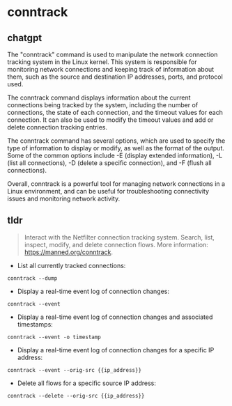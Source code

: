 # conntrack 
## chatgpt 
The "conntrack" command is used to manipulate the network connection tracking system in the Linux kernel. This system is responsible for monitoring network connections and keeping track of information about them, such as the source and destination IP addresses, ports, and protocol used. 

The conntrack command displays information about the current connections being tracked by the system, including the number of connections, the state of each connection, and the timeout values for each connection. It can also be used to modify the timeout values and add or delete connection tracking entries. 

The conntrack command has several options, which are used to specify the type of information to display or modify, as well as the format of the output. Some of the common options include -E (display extended information), -L (list all connections), -D (delete a specific connection), and -F (flush all connections). 

Overall, conntrack is a powerful tool for managing network connections in a Linux environment, and can be useful for troubleshooting connectivity issues and monitoring network activity. 

## tldr 
 
> Interact with the Netfilter connection tracking system.
> Search, list, inspect, modify, and delete connection flows.
> More information: <https://manned.org/conntrack>.

- List all currently tracked connections:

`conntrack --dump`

- Display a real-time event log of connection changes:

`conntrack --event`

- Display a real-time event log of connection changes and associated timestamps:

`conntrack --event -o timestamp`

- Display a real-time event log of connection changes for a specific IP address:

`conntrack --event --orig-src {{ip_address}}`

- Delete all flows for a specific source IP address:

`conntrack --delete --orig-src {{ip_address}}`

